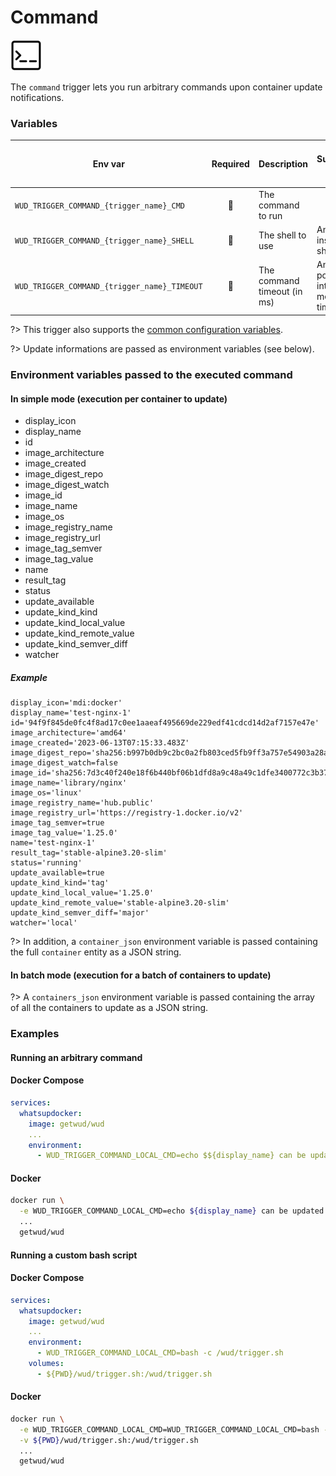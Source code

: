 # Command
![logo](command.png)

The `command` trigger lets you run arbitrary commands upon container update notifications.

### Variables

| Env var                                      |    Required    | Description                 | Supported values                            | Default value when missing |
|----------------------------------------------|:--------------:|-----------------------------|---------------------------------------------|----------------------------| 
| `WUD_TRIGGER_COMMAND_{trigger_name}_CMD`     | :red_circle:   | The command to run          |                                             |                            |
| `WUD_TRIGGER_COMMAND_{trigger_name}_SHELL`   | :red_circle:   | The shell to use            | Any valid installed shell path              | `/bin/sh`                  |
| `WUD_TRIGGER_COMMAND_{trigger_name}_TIMEOUT` | :red_circle:   | The command timeout (in ms) | Any positive integer (`0` means no timeout) | `60000`                    |

?> This trigger also supports the [common configuration variables](configuration/triggers/?id=common-trigger-configuration).

?> Update informations are passed as environment variables (see below).

### Environment variables passed to the executed command
#### In simple mode (execution per container to update)
- display_icon
- display_name
- id
- image_architecture
- image_created
- image_digest_repo
- image_digest_watch
- image_id
- image_name
- image_os
- image_registry_name
- image_registry_url
- image_tag_semver
- image_tag_value
- name
- result_tag
- status
- update_available
- update_kind_kind
- update_kind_local_value
- update_kind_remote_value
- update_kind_semver_diff
- watcher

##### Example
```
display_icon='mdi:docker'
display_name='test-nginx-1'
id='94f9f845de0fc4f8ad17c0ee1aaeaf495669de229edf41cdcd14d2af7157e47e'
image_architecture='amd64'
image_created='2023-06-13T07:15:33.483Z'
image_digest_repo='sha256:b997b0db9c2bc0a2fb803ced5fb9ff3a757e54903a28ada3e50412cc3ab7822f'
image_digest_watch=false
image_id='sha256:7d3c40f240e18f6b440bf06b1dfd8a9c48a49c1dfe3400772c3b378739cbdc47'
image_name='library/nginx'
image_os='linux'
image_registry_name='hub.public'
image_registry_url='https://registry-1.docker.io/v2'
image_tag_semver=true
image_tag_value='1.25.0'
name='test-nginx-1'
result_tag='stable-alpine3.20-slim'
status='running'
update_available=true
update_kind_kind='tag'
update_kind_local_value='1.25.0'
update_kind_remote_value='stable-alpine3.20-slim'
update_kind_semver_diff='major'
watcher='local'
```

?> In addition, a `container_json` environment variable is passed containing the full `container` entity as a JSON string.

#### In batch mode (execution for a batch of containers to update)

?> A `containers_json` environment variable is passed containing the array of all the containers to update as a JSON string.

### Examples

#### Running an arbitrary command

<!-- tabs:start -->
#### **Docker Compose**
```yaml
services:
  whatsupdocker:
    image: getwud/wud
    ...
    environment:
      - WUD_TRIGGER_COMMAND_LOCAL_CMD=echo $${display_name} can be updated to $${update_kind_remote_value}
```
#### **Docker**
```bash
docker run \
  -e WUD_TRIGGER_COMMAND_LOCAL_CMD=echo ${display_name} can be updated to ${update_kind_remote_value} \
  ...
  getwud/wud
```
<!-- tabs:end -->

#### Running a custom bash script

<!-- tabs:start -->
#### **Docker Compose**
```yaml
services:
  whatsupdocker:
    image: getwud/wud
    ...
    environment:
      - WUD_TRIGGER_COMMAND_LOCAL_CMD=bash -c /wud/trigger.sh
    volumes:
      - ${PWD}/wud/trigger.sh:/wud/trigger.sh
```
#### **Docker**
```bash
docker run \
  -e WUD_TRIGGER_COMMAND_LOCAL_CMD=WUD_TRIGGER_COMMAND_LOCAL_CMD=bash -c /wud/trigger.sh \
  -v ${PWD}/wud/trigger.sh:/wud/trigger.sh
  ...
  getwud/wud
```
<!-- tabs:end -->
